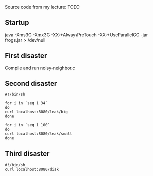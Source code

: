 Source code from my lecture: TODO

## Startup
java -Xms3G -Xmx3G -XX:+AlwaysPreTouch -XX:+UseParallelGC -jar frogs.jar > /dev/null

## First disaster

Compile and run noisy-neighbor.c

## Second disaster

```shell
#!/bin/sh

for i in `seq 1 34`
do
curl localhost:8080/leak/big
done

for i in `seq 1 100`
do
curl localhost:8080/leak/small
done
```

## Third disaster

```shell
#!/bin/sh
curl localhost:8080/disk
```